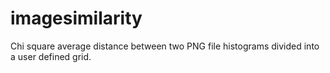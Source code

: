 # imagesimilarity
Chi square average distance between two PNG file histograms divided into a user defined grid.
